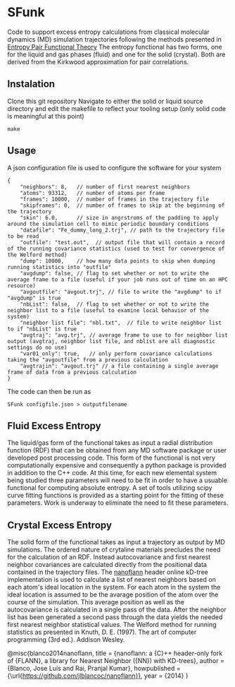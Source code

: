 # SFunk
Code to support excess entropy calculations from classical molecular dynamics (MD) simulation trajectories following the methods presented in [Entropy Pair Functional Theory](https://doi.org/10.3390/e23020234)
The entropy functional has two forms, one for the liquid and gas phases (fluid) and one for the solid (crystal). Both are derived from the Kirkwood approximation for pair correlations. 


## Instalation
Clone this git repository
Navigate to either the solid or liquid source directory and edit the makefile to reflect your tooling setup (only solid code is meaningful at this point)
```
make
```

## Usage
A json configuration file is used to configure the software for your system
```
{
	"neighbors": 8,   // number of first nearest neighbors 
	"atoms": 93312,   // number of atoms per frame
	"frames": 10000,  // number of frames in the trajectory file 
	"skipframes": 0,  // number of frames to skip at the beginning of the trajectory
	"skin": 6.0,      // size in angrstroms of the padding to apply around the simulation cell to mimic periodic boundary conditions 
	"datafile": "Fe_dummy_long_2.trj", // path to the trajectory file to be read
	"outfile": "test.out",  // output file that will contain a record of the running covariance statistics (used to test for convergence of the Welford method)
	"dump": 10000,    // how many data points to skip when dumping running statistics into "outfile"
	"avgdump": false, // flag to set whether or not to write the average frame to a file (useful if your job runs out of time on an HPC resource)
	"avgoutfile": "avgout.trj", // file to write the "avgdump" to if "avgdump" is true
	"nbList": false,  // flag to set whether or not to write the neighbor list to a file (useful to examine local behavior of the system)
	"neighbor list file": "nbl.txt",  // file to write neighbor list to if "nbList" is true
	"avgtraj": "avg.trj", // average frame to use to for neighbor list output (avgtraj, neighbor list file, and nblist are all diagnostic settings do no use)
	"var01_only": true,   // only perform covariance calculations taking the "avgoutfile" from a previous calculation 
	"avgtrajin": "avgout.trj" // a file containing a single average frame of data from a previous calculation
}
```
The code can then be run as
```
SFunk configfile.json > outputfilename
```





## Fluid Excess Entropy
The liquid/gas form of the functional takes as input a radial distribution function (RDF) that can be obtained from any MD software package or user developed post processing code. This form of the functional is not very computationally expensive and consequently a python package is provided in addition to the C++ code. At this time, for each new elemental system being studied three parameters will need to be fit in order to have a usuable functional for computing absolute entropy. A set of tools utilizing scipy curve fitting functions is provided as a starting point for the fitting of these parameters. Work is underway to eliminate the need to fit these parameters.


## Crystal Excess Entropy
The solid form of the functional takes as input a trajectory as output by MD simulations. The ordered nature of crytaline materials precludes the need for the calculation of an RDF. Instead autocovariance and first nearest neighbor covariances are calculated directly from the positional data contained in the trajectory files. The [nanoflann](https://github.com/jlblancoc/nanoflann) header online kD-tree implementation is used to calculate a list of nearest neighbors based on each atom's ideal location in the system. For each atom in the system the ideal location is assumed to be the avarage position of the atom over the course of the simulation. This average position as well as the autocovariance is calculated in a single pass of the data. After the neighbor list has been generated a second pass through the data yields the needed first nearest neighbor statistical values. The Welford method for running statistics as presented in Knuth, D. E. (1997). The art of computer programming (3rd ed.). Addison Wesley.





@misc{blanco2014nanoflann,
  title        = {nanoflann: a {C}++ header-only fork of {FLANN}, a library for Nearest Neighbor ({NN}) with KD-trees},
  author       = {Blanco, Jose Luis and Rai, Pranjal Kumar},
  howpublished = {\url{https://github.com/jlblancoc/nanoflann}},
  year         = {2014}
}
